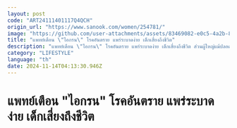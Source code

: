 ```yaml
---
layout: post
code: "ART24111401117Q4QCH"
origin_url: "https://www.sanook.com/women/254781/"
image: "https://github.com/user-attachments/assets/83469082-e0c5-4a2b-8ea1-5d2466bb76ad"
title: "แพทย์เตือน \"ไอกรน\" โรคอันตราย แพร่ระบาดง่าย เด็กเสี่ยงถึงชีวิต"
description: "แพทย์เตือน \"ไอกรน\" โรคอันตราย แพร่ระบาดง่าย เด็กเสี่ยงถึงชีวิต ส่วนผู้ใหญ่แม้ปลอดภัยแค่คือพาหะนำโรค"
category: "LIFESTYLE"
language: "th"
date: 2024-11-14T04:13:30.946Z
---
```


# แพทย์เตือน "ไอกรน" โรคอันตราย แพร่ระบาดง่าย เด็กเสี่ยงถึงชีวิต